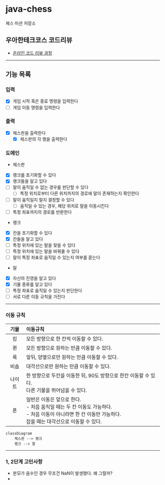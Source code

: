 # java-chess

체스 미션 저장소

## 우아한테크코스 코드리뷰

- [온라인 코드 리뷰 과정](https://github.com/woowacourse/woowacourse-docs/blob/master/maincourse/README.md)

---
## 기능 목록

### 입력
- [x] 게임 시작 혹은 종료 명령을 입력한다
- [ ] 게임 이동 명령을 입력한다

### 출력
- [x] 체스판을 출력한다
  - [x] 체스판의 각 행을 출력한다

### 도메인

- 체스판
- [x] 랭크를 초기화할 수 있다
- [x] 랭크들을 알고 있다
- [ ] 말이 움직일 수 없는 경우를 판단할 수 있다
  - [ ] 특정 위치로부터 다른 위치까지의 경로에 말이 존재하는지 확인한다
- [ ] 말이 움직일지 말지 결정할 수 있다
  - [ ] 움직일 수 있는 경우, 해당 위치로 말을 이동시킨다
- [ ] 특정 좌표까지의 경로를 반환한다

- 랭크
- [x] 칸을 초기화할 수 있다
- [x] 칸들을 알고 있다
- [ ] 특정 위치에 있는 말을 찾을 수 있다
- [ ] 특정 위치에 있는 말을 바꿔줄 수 있다
- [ ] 말이 특정 좌표로 움직일 수 있는지 여부를 묻는다

- 말
- [x] 자신의 진영을 알고 있다
- [x] 기물 종류를 알고 있다
- [ ] 특정 좌표로 움직일 수 있는지 판단한다
- [ ] 서로 다른 이동 규칙을 가진다
  
---

### 이동 규칙
|  기물   | 이동규칙                                                                                |
|:-----:|:------------------------------------------------------------------------------------|
|킹| 모든 방향으로 한 칸씩 이동할 수 있다.                                                              |
|퀸| 모든 방향으로 원하는 만큼 이동할 수 있다.                                                            |
|룩| 앞뒤, 양옆으로만 원하는 만큼 이동할 수 있다.                                                          |
|비숍| 대각선으로만 원하는 만큼 이동할 수 있다.                                                             |
|나이트| 한 방향으로 두칸을 이동한 뒤, 90도 방향으로 한칸 이동할 수 있다.<br/>다른 기물을 뛰어넘을 수 있다.                       |
|폰| 일반은 이동은 앞으로 한다.<br/>- 처음 움직일 때는 두 칸 이동도 가능하다.<br/>- 처음 이동이 아니라면 한 칸 이동만 가능하다.<br/> 잡을 때는 대각선으로 이동할 수 있다. |

```mermaid
classDiagram
    체스판 --> 랭크
    랭크 --> 말
```


---
### 1, 2단계 고민사항
- 분모가 음수인 경우 무조건 NaN이 발생했다. 왜 그럴까?
- 
